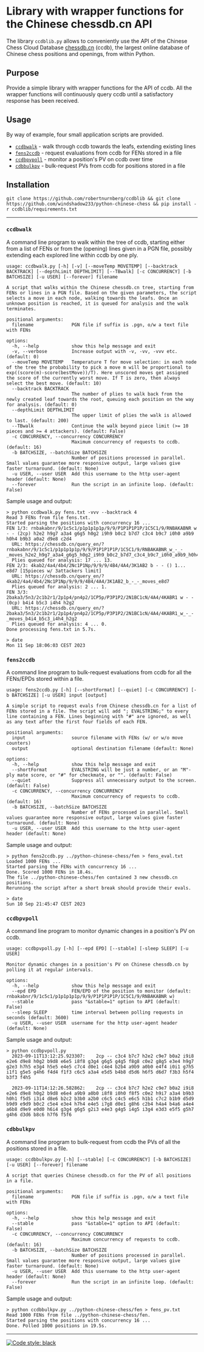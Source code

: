 # Library with wrapper functions for the Chinese chessdb.cn API

The library `ccdblib.py` allows to conveniently use the API of the Chinese Chess Cloud Database [chessdb.cn](https://chessdb.cn/query_en/) (ccdb), the largest online database of Chinese chess positions and openings, from within Python.

## Purpose

Provide a simple library with wrapper functions for the API of ccdb. All the wrapper functions will continuously query ccdb until a satisfactory response has been received.

## Usage

By way of example, four small application scripts are provided.

* [`ccdbwalk`](#ccdbwalk) - walk through ccdb towards the leafs, extending existing lines
* [`fens2ccdb`](#fens2ccdb) - request evaluations from ccdb for FENs stored in a file
* [`ccdbpvpoll`](#ccdbpvpoll) - monitor a position's PV on ccdb over time
* [`cdbbulkpv`](#cdbbulkpv) - bulk-request PVs from ccdb for positions stored in a file

## Installation

```shell
git clone https://github.com/robertnurnberg/ccdblib && git clone https://github.com/windshadow233/python-chinese-chess && pip install -r ccdblib/requirements.txt
```

---

### `ccdbwalk`

A command line program to walk within the tree of ccdb, starting either from a list of FENs or from the (opening) lines given in a PGN file, possibly extending each explored line within ccdb by one ply.

```
usage: ccdbwalk.py [-h] [-v] [--moveTemp MOVETEMP] [--backtrack BACKTRACK] [--depthLimit DEPTHLIMIT] [--TBwalk] [-c CONCURRENCY] [-b BATCHSIZE] [-u USER] [--forever] filename

A script that walks within the Chinese chessdb.cn tree, starting from FENs or lines in a PGN file. Based on the given parameters, the script selects a move in each node, walking towards the leafs. Once an unknown position is reached, it is queued for analysis and the walk terminates.

positional arguments:
  filename              PGN file if suffix is .pgn, o/w a text file with FENs

options:
  -h, --help            show this help message and exit
  -v, --verbose         Increase output with -v, -vv, -vvv etc. (default: 0)
  --moveTemp MOVETEMP   Temperature T for move selection: in each node of the tree the probability to pick a move m will be proportional to exp((score(m)-score(bestMove))/T). Here unscored moves get assigned the score of the currently worst move. If T is zero, then always select the best move. (default: 10)
  --backtrack BACKTRACK
                        The number of plies to walk back from the newly created leaf towards the root, queuing each position on the way for analysis. (default: 0)
  --depthLimit DEPTHLIMIT
                        The upper limit of plies the walk is allowed to last. (default: 200)
  --TBwalk              Continue the walk beyond piece limit (>= 10 pieces and >= 4 attackers). (default: False)
  -c CONCURRENCY, --concurrency CONCURRENCY
                        Maximum concurrency of requests to ccdb. (default: 16)
  -b BATCHSIZE, --batchSize BATCHSIZE
                        Number of positions processed in parallel. Small values guarantee more responsive output, large values give faster turnaround. (default: None)
  -u USER, --user USER  Add this username to the http user-agent header (default: None)
  --forever             Run the script in an infinite loop. (default: False)
```

Sample usage and output:
```
> python ccdbwalk.py fens.txt -vvv --backtrack 4
Read 3 FENs from file fens.txt.
Started parsing the positions with concurrency 16 ...
FEN 1/3: rnbakabnr/9/1c5c1/p1p1p1p1p/9/9/P1P1P1P1P/1C5C1/9/RNBAKABNR w - - (2cp) h2e2 h9g7 a3a4 g6g5 h0g2 i9h9 b0c2 b7d7 c3c4 b9c7 i0h0 a9b9 h0h4 b9b3 a0a2 d9e8 c2d4 
  URL: https://chessdb.cn/query_en/?rnbakabnr/9/1c5c1/p1p1p1p1p/9/9/P1P1P1P1P/1C5C1/9/RNBAKABNR_w_-_-_moves_h2e2_h9g7_a3a4_g6g5_h0g2_i9h9_b0c2_b7d7_c3c4_b9c7_i0h0_a9b9_h0h4_b9b3_a0a2_d9e8_c2d4
  Plies queued for analysis: 17 ... 13.
FEN 2/3: 4kab2/4a4/4b4/2Nc1P1Np/9/9/9/4B4/4A4/3K1AB2 b - - () 1... e8d7 [15pieces w/ 3attackers limit]
  URL: https://chessdb.cn/query_en/?4kab2/4a4/4b4/2Nc1P1Np/9/9/9/4B4/4A4/3K1AB2_b_-_-_moves_e8d7
  Plies queued for analysis: 2 ... 1.
FEN 3/3: 2baka3/5n3/2c1b2r1/2p1p4/pn4p2/1CP5p/P3P1P2/2N1BC1cN/4A4/4KABR1 w - - (0cp) b4i4 b5c3 i4h4 h2g2 
  URL: https://chessdb.cn/query_en/?2baka3/5n3/2c1b2r1/2p1p4/pn4p2/1CP5p/P3P1P2/2N1BC1cN/4A4/4KABR1_w_-_-_moves_b4i4_b5c3_i4h4_h2g2
  Plies queued for analysis: 4 ... 0.
Done processing fens.txt in 5.7s.

> date
Mon 11 Sep 18:06:03 CEST 2023
```

### `fens2ccdb`

A command line program to bulk-request evaluations from ccdb for all the FENs/EPDs stored within a file.

```
usage: fens2ccdb.py [-h] [--shortFormat] [--quiet] [-c CONCURRENCY] [-b BATCHSIZE] [-u USER] input [output]

A simple script to request evals from Chinese chessdb.cn for a list of FENs stored in a file. The script will add "; EVALSTRING;" to every line containing a FEN. Lines beginning with "#" are ignored, as well as any text after the first four fields of each FEN.

positional arguments:
  input                 source filename with FENs (w/ or w/o move counters)
  output                optional destination filename (default: None)

options:
  -h, --help            show this help message and exit
  --shortFormat         EVALSTRING will be just a number, or an "M"-ply mate score, or "#" for checkmate, or "". (default: False)
  --quiet               Suppress all unnecessary output to the screen. (default: False)
  -c CONCURRENCY, --concurrency CONCURRENCY
                        Maximum concurrency of requests to ccdb. (default: 16)
  -b BATCHSIZE, --batchSize BATCHSIZE
                        Number of FENs processed in parallel. Small values guarantee more responsive output, large values give faster turnaround. (default: None)
  -u USER, --user USER  Add this username to the http user-agent header (default: None)
```

Sample usage and output:
```
> python fens2ccdb.py ../python-chinese-chess/fen > fens_eval.txt
Loaded 1000 FENs ...
Started parsing the FENs with concurrency 16 ...
Done. Scored 1000 FENs in 18.4s.
The file ../python-chinese-chess/fen contained 3 new chessdb.cn positions.
Rerunning the script after a short break should provide their evals.

> date
Sun 10 Sep 21:45:47 CEST 2023
```


### `ccdbpvpoll`

A command line program to monitor dynamic changes in a position's PV on ccdb.

```
usage: ccdbpvpoll.py [-h] [--epd EPD] [--stable] [-sleep SLEEP] [-u USER]

Monitor dynamic changes in a position's PV on Chinese chessdb.cn by polling it at regular intervals.

options:
  -h, --help            show this help message and exit
  --epd EPD             FEN/EPD of the position to monitor (default: rnbakabnr/9/1c5c1/p1p1p1p1p/9/9/P1P1P1P1P/1C5C1/9/RNBAKABNR w)
  --stable              pass "&stable=1" option to API (default: False)
  --sleep SLEEP         time interval between polling requests in seconds (default: 3600)
  -u USER, --user USER  username for the http user-agent header (default: None)
```

Sample usage and output:
```
> python ccdbpvpoll.py
  2023-09-11T13:12:25.923307:    2cp -- c3c4 b7c7 h2e2 c9e7 b0a2 i9i8 e2e6 d9e8 h0g2 b9d8 e6e5 i8f8 g3g4 g6g5 g4g5 f8g8 c0e2 g8g5 e3e4 h9g7 g2e3 h7h5 e3g4 h5e5 e4e5 c7c4 d0e1 c4e4 b2b4 a9b9 a0b0 e4f4 i0i1 g7h5 i1f1 g5e5 g4h6 f4d4 f1f3 c6c5 a3a4 e5d5 b4b8 d5d6 h6f5 d6d7 f3b3 h5f4 b3f3 f4h5

  2023-09-11T14:12:26.582862:    2cp -- c3c4 b7c7 h2e2 c9e7 b0a2 i9i8 e2e6 d9e8 h0g2 b9d8 e6e4 a9b9 a0b0 i8f8 i0h0 f8f5 c0e2 h9i7 a3a4 b9b3 h0h1 f5d5 i3i4 d8e6 b2c2 b3b0 a2b0 c6c5 c4c5 e6c5 h1b1 c7c2 b1b9 d5d9 b9d9 e9d9 b0c2 c5e4 e3e4 h7h4 e4e5 i7g8 d0e1 g8h6 c2b4 h4a4 b4a6 a4e4 a6b8 d9e9 e0d0 h6i4 g3g4 g6g5 g2i3 e4e3 g4g5 i4g5 i3g4 e3d3 e5f5 g5h7 g4h6 d3d6 b8c6 h7f6 f5f6
```

### `cdbbulkpv`

A command line program to bulk-request from ccdb the PVs of all the positions stored in a file.

```
usage: ccdbbulkpv.py [-h] [--stable] [-c CONCURRENCY] [-b BATCHSIZE] [-u USER] [--forever] filename

A script that queries Chinese chessdb.cn for the PV of all positions in a file.

positional arguments:
  filename              PGN file if suffix is .pgn, o/w a text file with FENs

options:
  -h, --help            show this help message and exit
  --stable              pass "&stable=1" option to API (default: False)
  -c CONCURRENCY, --concurrency CONCURRENCY
                        Maximum concurrency of requests to ccdb. (default: 16)
  -b BATCHSIZE, --batchSize BATCHSIZE
                        Number of positions processed in parallel. Small values guarantee more responsive output, large values give faster turnaround. (default: None)
  -u USER, --user USER  Add this username to the http user-agent header (default: None)
  --forever             Run the script in an infinite loop. (default: False)
```

Sample usage and output:
```
> python ccdbbulkpv.py ../python-chinese-chess/fen > fens_pv.txt
Read 1000 FENs from file ../python-chinese-chess/fen.
Started parsing the positions with concurrency 16 ...
Done. Polled 1000 positions in 19.5s.
```

---
[![Code style: black](https://img.shields.io/badge/code%20style-black-000000.svg)](https://github.com/psf/black)
